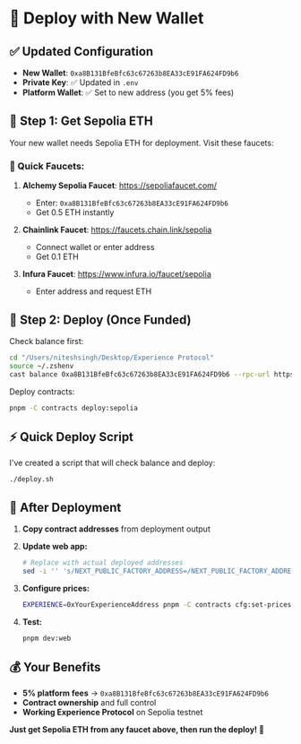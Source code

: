 # 🚀 Deploy with New Wallet

## ✅ **Updated Configuration**
- **New Wallet**: `0xa8B131BfeBfc63c67263b8EA33cE91FA624FD9b6`
- **Private Key**: ✅ Updated in `.env`
- **Platform Wallet**: ✅ Set to new address (you get 5% fees)

## 🚰 **Step 1: Get Sepolia ETH**

Your new wallet needs Sepolia ETH for deployment. Visit these faucets:

### **🔗 Quick Faucets:**
1. **Alchemy Sepolia Faucet**: https://sepoliafaucet.com/
   - Enter: `0xa8B131BfeBfc63c67263b8EA33cE91FA624FD9b6`
   - Get 0.5 ETH instantly

2. **Chainlink Faucet**: https://faucets.chain.link/sepolia
   - Connect wallet or enter address
   - Get 0.1 ETH

3. **Infura Faucet**: https://www.infura.io/faucet/sepolia
   - Enter address and request ETH

## 🚀 **Step 2: Deploy (Once Funded)**

Check balance first:
```bash
cd "/Users/niteshsingh/Desktop/Experience Protocol"
source ~/.zshenv
cast balance 0xa8B131BfeBfc63c67263b8EA33cE91FA624FD9b6 --rpc-url https://ethereum-sepolia-rpc.publicnode.com
```

Deploy contracts:
```bash
pnpm -C contracts deploy:sepolia
```

## ⚡ **Quick Deploy Script**

I've created a script that will check balance and deploy:
```bash
./deploy.sh
```

## 🎯 **After Deployment**

1. **Copy contract addresses** from deployment output
2. **Update web app:**
   ```bash
   # Replace with actual deployed addresses
   sed -i '' 's/NEXT_PUBLIC_FACTORY_ADDRESS=/NEXT_PUBLIC_FACTORY_ADDRESS=0xYourFactoryAddress/' apps/web/.env.local
   ```

3. **Configure prices:**
   ```bash
   EXPERIENCE=0xYourExperienceAddress pnpm -C contracts cfg:set-prices:sepolia
   ```

4. **Test:**
   ```bash
   pnpm dev:web
   ```

## 💰 **Your Benefits**
- **5% platform fees** → `0xa8B131BfeBfc63c67263b8EA33cE91FA624FD9b6`
- **Contract ownership** and full control
- **Working Experience Protocol** on Sepolia testnet

**Just get Sepolia ETH from any faucet above, then run the deploy! 🎉**
